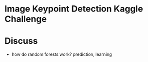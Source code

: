 # Image Keypoint Detection Kaggle Challenge

# Discuss

- how do random forests work? prediction, learning
